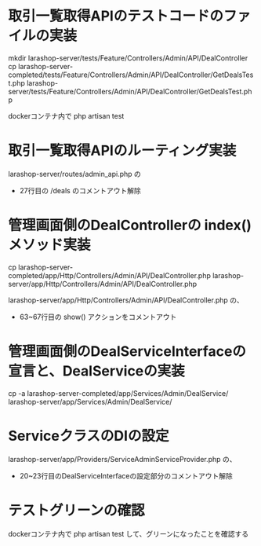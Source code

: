 # 取引一覧取得APIのテストコードのファイルの実装
mkdir larashop-server/tests/Feature/Controllers/Admin/API/DealController
cp larashop-server-completed/tests/Feature/Controllers/Admin/API/DealController/GetDealsTest.php larashop-server/tests/Feature/Controllers/Admin/API/DealController/GetDealsTest.php

dockerコンテナ内で
php artisan test

# 取引一覧取得APIのルーティング実装
larashop-server/routes/admin_api.php の
 - 27行目の /deals のコメントアウト解除

# 管理画面側のDealControllerの index() メソッド実装
cp larashop-server-completed/app/Http/Controllers/Admin/API/DealController.php larashop-server/app/Http/Controllers/Admin/API/DealController.php

larashop-server/app/Http/Controllers/Admin/API/DealController.php の、
 - 63~67行目の show() アクションをコメントアウト

# 管理画面側のDealServiceInterfaceの宣言と、DealServiceの実装
cp -a larashop-server-completed/app/Services/Admin/DealService/ larashop-server/app/Services/Admin/DealService/

# ServiceクラスのDIの設定
larashop-server/app/Providers/ServiceAdminServiceProvider.php の、
 - 20~23行目のDealServiceInterfaceの設定部分のコメントアウト解除

# テストグリーンの確認
dockerコンテナ内で
php artisan test
して、グリーンになったことを確認する